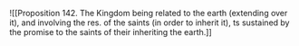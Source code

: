 ![[Proposition 142. The Kingdom being related to the earth (extending over it), and involving the res. of the saints (in order to inherit it), ts sustained by the promise to the saints of their inheriting the earth.]]